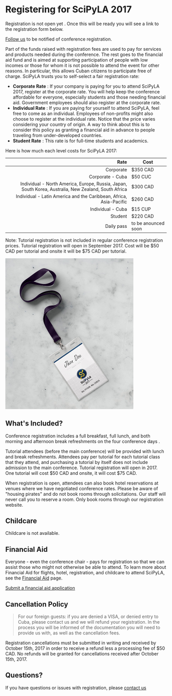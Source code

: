 
# Registering for SciPyLA 2017

Registration is not open yet . Once this will be ready you will see a link to the registration form below.

[Follow us](../#contact-div) to be notified of conference registration.

Part of the funds raised with registration fees are used to pay for services and products needed during the conference. The rest goes to the financial aid fund and is aimed at supporting participation of people with low incomes or those for whom it is not possible to attend the event for other reasons. In particular, this allows Cuban citizens to participate free of charge. SciPyLA trusts you to self-select a fair registration rate:

- **Corporate Rate** : If your company is paying for you to attend SciPyLA 2017, register at the corporate rate. You will help keep the conference affordable for everyone, especially students and those needing financial aid. Government employees should also register at the corporate rate.
- **Individual Rate** : If you are paying for yourself to attend SciPyLA, feel free to come as an individual. Employees of non-profits might also choose to register at the individual rate. Notice that the price varies considering your country of origin. A way to think about this is to consider this policy as granting a financial aid in advance to people traveling from under-developed countries.
- **Student Rate** : This rate is for full-time students and academics.

Here is how much each level costs for SciPyLA 2017:

| Rate | Cost |
|------:|------|
| Corporate | $350 CAD |
| Corporate - Cuba | $50 CUC |
| Individual - North America, Europe, Russia, Japan, South Korea, Australia, New Zealand, South Africa | $300 CAD |
| Individual - Latin America and the Caribbean, Africa, Asia-Pacific | $260 CAD |
| Individual - Cuba | $15 CUP |
| Student | $220 CAD |
| Daily pass | to be anounced soon |

Note: Tutorial registration is not included in regular conference registration prices. Tutorial registration will open in September 2017. Cost will be $50 CAD per tutorial and onsite it will be $75 CAD per tutorial.

![SciPyLA 2017 badge](../assets/img/badge.jpg)

## What's Included?

Conference registration includes a full breakfast, full lunch, and both morning and afternoon break refreshments on the four conference days .

Tutorial attendees (before the main conference) will be provided with lunch and break refreshments. Attendees pay per tutorial for each tutorial class that they attend, and purchasing a tutorial by itself does not include admission to the main conference. Tutorial registration will open in 2017. One tutorial will cost $50 CAD and onsite, it will cost $75 CAD.

When registration is open, attendees can also book hotel reservations at venues where we have negotiated conference rates. Please be aware of "housing pirates" and do not book rooms through solicitations. Our staff will never call you to reserve a room. Only book rooms through our registration website.

## Childcare

Childcare is not available.

## Financial Aid

Everyone - even the conference chair - pays for registration so that we can assist those who might not otherwise be able to attend. To learn more about Financial Aid for flights, hotel, registration, and childcare to attend SciPyLA, see the [Financial Aid](../forms/financial-aid) page.

[Submit a financial aid application](../forms/financial-aid)

## Cancellation Policy

> For our foreign guests: if you are denied a VISA, or denied entry to Cuba, please contact us and we will refund your registration. In the process you will be informed of the documentation you will need to provide us with, as well as the cancellation fees.

Registration cancellations must be submitted in writing and received by October 15th, 2017 in order to receive a refund less a processing fee of $50 CAD. No refunds will be granted for cancellations received after October 15th, 2017.

## Questions?

If you have questions or issues with registration, please [contact us](../#contact-div)


